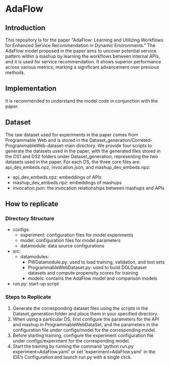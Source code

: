# AdaFlow
## Introduction
This repository is for the paper "AdaFlow: Learning and Utilizing Workflows for Enhanced Service Recommendation in Dynamic Environments." The AdaFlow model proposed in the paper aims to uncover potential service pattern within a mashup by learning the workflows between internal APIs, and it is used for service recommendation. 
It shows superior performance across various metrics, marking a significant advancement over previous methods.

## Implementation
It is recommended to understand the model code in conjunction with the paper.

## Dataset
The raw dataset used for experiments in the paper comes from Programmable Web and is stored in the Dataset_generation/Correted-ProgrammableWeb-dataset-main directory. 
We provide four scripts to generate the datasets used in the paper, with the generated files stored in the DS1 and DS2 folders under Dataset_generation, representing the two datasets used in the paper.
For each DS, the three core files are: api_dev_embeds.npz, invocation.json, and mashup_dev_embeds.npz:
- api_dev_embeds.npz: embeddings of APIs
- mashup_dev_embeds.npz: embeddings of mashups
- invocation.json: the invocation relationships between mashups and APIs

## How to replicate
### Directory Structure
- configs:
  - experiment: configuration files for model experiments
  - model: configuration files for model parameters
  - datamodule: data source configurations
- src:
  - datamodules:
    - PWDatamodule.py: used to load training, validation, and test sets
    - ProgrammableWebDataset.py: used to build DGLDataset datasets and compute propensity scores for training
    - models: contains the AdaFlow model and comparison models
- run.py: start-up script
### Steps to Replicate
1. Generate the corresponding dataset files using the scripts in the Dataset_generation folder and place them in your specified directory.
2. When using a particular DS, first configure the parameters for the API and mashup in ProgrammableWebDataSet, and the parameters in the configuration file under configs/model for the corresponding model.
3. Before starting training, configure the experiment configuration file under configs/experiment for the corresponding model.
4. Start the training by running the command 'python run.py experiment=AdaFlow.yaml' or set 'experiment=AdaFlow.yaml' in the IDE’s Configuration and launch run.py with a single click.